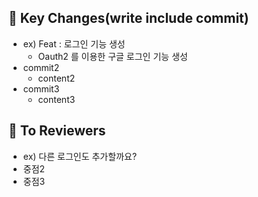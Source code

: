 ## 📖 Key Changes(write include commit)
* ex) Feat : 로그인 기능 생성
  * Oauth2 를 이용한 구글 로그인 기능 생성
* commit2
  * content2
* commit3
  * content3

## 👀 To Reviewers
* ex) 다른 로그인도 추가할까요?
* 중점2
* 중점3
